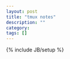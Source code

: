 ```yaml
---
layout: post
title: "tmux notes"
description: ""
category: 
tags: []
---
```

{% include JB/setup %}
